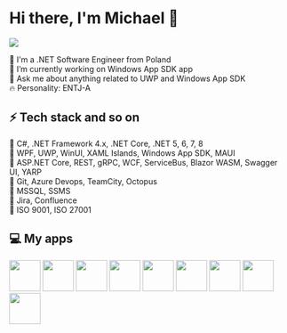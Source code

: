 # Hi there, I'm Michael 👋

![](https://komarev.com/ghpvc/?username=michalleptuch)

🍍 I'm a .NET Software Engineer from Poland  
🔭 I’m currently working on Windows App SDK app  
💬 Ask me about anything related to UWP and Windows App SDK  
🔥 Personality: ENTJ-A


## ⚡ Tech stack and so on

🔹 C#, .NET Framework 4.x, .NET Core, .NET 5, 6, 7, 8   
🔹 WPF, UWP, WinUI, XAML Islands, Windows App SDK, MAUI  
🔹 ASP.NET Core, REST, gRPC, WCF, ServiceBus, Blazor WASM, Swagger UI, YARP   
🔹 Git, Azure Devops, TeamCity, Octopus  
🔹 MSSQL, SSMS  
🔹 Jira, Confluence  
🔹 ISO 9001, ISO 27001


## 💻 My apps

<a href="https://github.com/michalleptuch/fluent-emoji-gallery" alt="Fluent Emoji Gallery">
<image src="https://github.com/michalleptuch/fluent-emoji-gallery/raw/main/images/StoreTile.png" width=56/></a>
<a href="https://github.com/michalleptuch/ink-workspace" alt="Ink Workspace">
<image src="https://github.com/michalleptuch/ink-workspace/raw/main/images/StoreTile.png" width=56/></a>
<a href="https://github.com/michalleptuch/input-switcher" alt="Input Switcher">
<image src="https://github.com/michalleptuch/input-switcher/raw/main/images/StoreTile.png" width=56/></a>
<a href="https://github.com/michalleptuch/battery-flyout" alt="Battery Flyout">
<image src="https://github.com/michalleptuch/battery-flyout/raw/main/images/StoreTile.png" width=56/></a>
<a href="https://github.com/michalleptuch/mixe" alt="Mixe">
<image src="https://github.com/michalleptuch/mixe/raw/main/images/StoreTile.png" width=56/></a>
<a href="https://github.com/michalleptuch/calendar-flyout" alt="Calendar Flyout">
<image src="https://store-images.s-microsoft.com/image/apps.16617.14565777777550263.eec22724-04b8-4632-afaa-a8db3d49bac1.04529260-ca79-4fb4-b35e-71768ad4f0b1" width=56/></a>
<a href="https://github.com/michalleptuch/desktop-toolkit" alt="Desktop Toolkit">
<image src="https://store-images.s-microsoft.com/image/apps.14134.14045298845715428.12c2c4b0-ec8b-44f4-8b2d-f3692cd14f72.3ae42475-9fad-4fe9-883a-fab01b4b4242" width=56/></a>
<a href="https://github.com/michalleptuch/aurora-wallpaper" alt="Aurora Wallpaper">
<image src="https://github.com/michalleptuch/aurora-wallpaper/raw/main/images/StoreTile.png" width=56/></a>
<a href="https://github.com/michalleptuch/guid-pro" alt="GUID Pro">
<image src="https://store-images.s-microsoft.com/image/apps.29798.14451343819064011.5f9a9686-7eec-4218-8074-88f11e4a6f4a.ff47fe1d-a0c1-4cb2-80ee-59f0a77f2447" width=56/></a>

